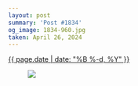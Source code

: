 ```yaml
---
layout: post
summary: 'Post #1834'
og_image: 1834-960.jpg
taken: April 26, 2024
---
```


<div class="post">
 <time>
  <a href="/1834">
   {{ page.date | date: "%B %-d, %Y" }}
  </a>
 </time>
 <a href="/1834">
  <figure data-taken="4/26/2024">
   <img sizes="(min-width: 700px) 50vw, calc(100vw - 2rem)" src="{{ site.assets_url }}/1834-480.jpg" srcset="{{ site.assets_url }}/1834-240.jpg 240w, {{ site.assets_url }}/1834-480.jpg 480w, {{ site.assets_url }}/1834-720.jpg 720w, {{ site.assets_url }}/1834-960.jpg 960w"/>
  </figure>
 </a>
</div>
